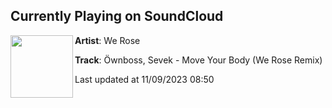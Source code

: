 ## Currently Playing on SoundCloud

[<img align="left" width="100" src="https://i1.sndcdn.com/artworks-NBtJX6h9svRACOmk-0TPQpw-t500x500.jpg">](https://soundcloud.com/werosemusic/we-move-your-body)

**Artist**: We Rose 

**Track**: Öwnboss, Sevek - Move Your Body (We Rose Remix)

Last updated at 11/09/2023 08:50
